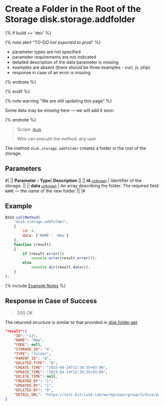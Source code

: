 # Create a Folder in the Root of the Storage disk.storage.addfolder

{% if build == 'dev' %}

{% note alert "TO-DO _not exported to prod_" %}

- parameter types are not specified
- parameter requirements are not indicated
- detailed description of the data parameter is missing
- examples are absent (there should be three examples - curl, js, php)
- response in case of an error is missing

{% endnote %}

{% endif %}

{% note warning "We are still updating this page" %}

Some data may be missing here — we will add it soon

{% endnote %}

> Scope: [`disk`](../../scopes/permissions.md)
>
> Who can execute the method: any user

The method `disk.storage.addfolder` creates a folder in the root of the storage.

## Parameters

#|
||  **Parameter** / **Type**| **Description** ||
|| **id**
[`unknown`](../../data-types.md) | Identifier of the storage. ||
|| **data**
[`unknown`](../../data-types.md) | An array describing the folder. The required field `NAME` — the name of the new folder. ||
|#

## Example

```js
BX24.callMethod(
    "disk.storage.addfolder",
    {
        id: 4,
        data: {'NAME': 'New'}
    },
    function (result)
    {
        if (result.error())
            console.error(result.error());
        else
            console.dir(result.data());
    }
);
```
{% include [Example Notes](../../../_includes/examples.md) %}

## Response in Case of Success

> 200 OK

The returned structure is similar to that provided in [disk.folder.get](../folder/disk-folder-get.md).

```json
"result":{
    "ID": "13",
    "NAME": "New",
    "CODE": null,
    "STORAGE_ID": "4",
    "TYPE": "folder",
    "PARENT_ID": "8",
    "DELETED_TYPE": "0",
    "CREATE_TIME": "2015-04-24T12:39:35+03:00",
    "UPDATE_TIME": "2015-04-24T12:39:35+03:00",
    "DELETE_TIME": null,
    "CREATED_BY": "1",
    "UPDATED_BY": "1",
    "DELETED_BY": "0",
    "DETAIL_URL": "https://test.bitrix24.com/workgroups/group/3/disk/path/New/"
}
```